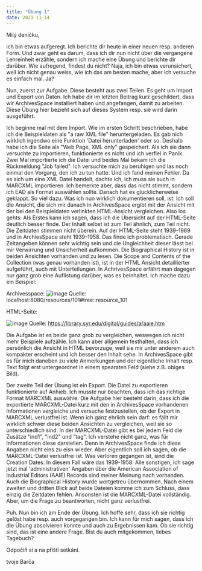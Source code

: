 ```yaml
---
title: "Übung 1"
date: 2021-11-14
---
```


Milý deníčku,

ich bin etwas aufgeregt. Ich berichte dir heute in einer neuen resp. anderen Form. Und zwar geht es darum, dass ich dir nun nicht über die vergangene Lehreinheit erzähle,
sondern ich mache eine Übung und berichte dir darüber. Wie aufregend, findest du nicht?
Naja, ich bin etwas verunsichert, weil ich nicht genau weiss, wie ich das am besten mache, aber ich versuche es einfach mal. Ja?

Nun, zuerst zur Aufgabe. Diese besteht aus zwei Teilen. Es geht um Import und Export von Daten.
Ich habe dir im letzten Beitrag kurz geschildert, dass wir ArchivesSpace installiert haben und angefangen, damit zu arbeiten. Diese Übung hier bezieht sich auf dieses System
resp. sie wird darin ausgeführt.

Ich beginne mal mit dem Import. 
Wie im ersten Schritt beschrieben, habe ich die Beispieldaten als "a raw XML file" heruntergeladen. Es gab nich wirklich irgendwo eine Funktion 'Datei herunterladen' oder so.
Deshalb habe ich die Seite als "Web Page, XML only" gespeichert.
Als ich sie dann versuchte zu importieren, funktionierte es nicht und ich verfiel in Panik. Zwei Mal importierte ich die Datei und beides Mal bekam ich die Rückmeldung "Job failed".
Ich versuchte mich zu beruhigen und las noch einmal den Vorgang, den ich zu tun hatte. Und ich fand meinen Fehler. Da es sich um eine XML Datei handelt, dachte ich, ich muss sie
auch in MARCXML importieren. Ich bemerkte aber, dass das nicht stimmt, sondern ich EAD als Format auswählen sollte. Danach hat es glücklicherweise geklappt.
So viel dazu. Was ich nun wirklich dokumentieren soll, ist: Ich soll die Ansicht, die sich mir danach in ArchivesSpace ergibt mit der Ansicht mit der bei den Beispieldaten verlinkten
HTML-Ansicht vergleichen.
Also los gehts: Als Erstes kann ich sagen, dass ich die Übersicht auf der HTML-Seite deutlich besser finde. Der Inhalt selbst ist zum Teil ähnlich, zum Teil nicht. Die Zeitdaten
stimmen nicht überein. Auf der HTML-Seite steht 1939-1969 und in ArchiesSpace steht 1939-1958. Das finde ich problematisch. Gerade Zeitangeben können sehr wichtig sein und die
Ungleichheit dieser lässt bei mir Verwirrung und Unsicherheit aufkommen. Die Biographical History ist in beiden Ansichten vorhanden und zu lesen. Die Scope and Contents of the
Collection (was genau vorhanden ist), ist in der HTML Ansicht detaillierter aufgeführt, auch mit Unterteilungen. In AchrivesSpace erfährt man dagegen nur ganz grob eine
Auflistung darüber, was es beinhaltet. Ich mache dazu ein Beispiel:

Archivesspace: 
![image](https://user-images.githubusercontent.com/90834630/141674675-cd5687df-f189-470b-aa30-2e30720c4df3.png)
Quelle: localhost:8080/resources/101#tree::resource_101



HTML-Seite:

![image](https://user-images.githubusercontent.com/90834630/141674689-baa35eb1-69f5-4306-a19b-f2609c283882.png)
  Quelle: https://library.syr.edu/digital/guides/a/aaie.htm


Die Aufgabe ist es beide ganz grob zu vergleichen, weswegen ich nicht mehr Beispiele aufzähle. Ich kann aber allgemein festhalten,
dass ich persönlich die Ansicht in HTML bevorzuge, weil sie mir unter anderem auch kompakter erscheint und ich besser den Inhalt sehe. In ArchivesSpace gibt es für mich daneben
zu viele Anmerkungen und der eigentliche Inhalt resp. Text folgt erst untergeordnet in einem spearaten Feld (siehe z.B. obiges Bild).


Der zweite Teil der Übung ist ein Export. Die Datei zu exportieren funktionierte auf Anhieb. Ich musste nur beachten, dass ich das richtige Format MARCXML auswähle.
Die Aufgabe hier besteht darin, dass ich die exportierte MARCXML-Datei kurz mit den in ArchivesSpace vorhandenen Informationen vergleiche und versuche festzustellen, ob 
der Export in MARCXML verlustfrei ist.
Wenn ich ganz ehrlich sein darf: es fällt mir wirklich schwer diese beiden Ansichten zu vergleichen, weil sie so unterschiedlich sind.
In der MARCXML-Datei gibt es bei jedem Feld die Zusätze "ind1", "ind2" und "tag". Ich verstehe nicht ganz, was für Informationen diese darstellen. Denn in ArchivesSpace finde ich
diese Angaben nicht eins zu eisn wieder. Aber eigentlich soll ich sagen, ob die MARCXML-Datei verlustfrei ist.
Was verloren gegangen ist, sind die Creation Dates. In diesem Fall wäre das 1939-1958. Alle sonstigen, ich sage jetzt mal 'administrativen' Angaben über die American Association
of Industrial Editors (AAIE) Records sind meiner Meinung nach vorhanden. Auch die Biographical History wurde wortgetreu übernommen.
Nach einem zweiten und dritten Blick auf beide Dateien komme ich zum Schluss, dass einzig die Zeitdaten fehlen. Ansonsten ist die MARCXML-Datei vollständig.
Aber, um die Frage zu beantworten, nicht ganz verlustfrei.


Puh. Nun bin ich am Ende der Übung. Ich hoffe sehr, dass ich sie richtig gelöst habe resp. auch vorgegangen bin. Ich kann für mich sagen, dass ich die Übung absolvieren
konnte und auch zu Ergebnissen kam. Ob sie richtig sind, das ist eine andere Frage.
Bist du auch mitgekommen, liebes Tagebuch?


Odpočiň si a na příští setkání.

tvoje Barča


